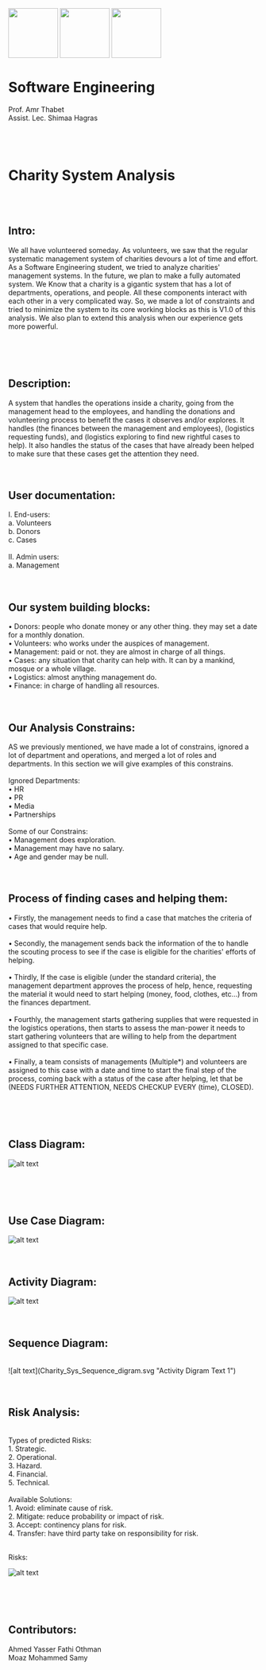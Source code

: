 <img src="MU.jpg" width="100">
<img src="FElogo.jpeg" width="100">
<img src="deplogo.jpg" width="100">

# Software Engineering
Prof. Amr Thabet<br />
Assist. Lec. Shimaa Hagras<br />
<br /><br /><br />
# Charity System Analysis <br />

<br /><br />

## Intro: <br />
We all have volunteered someday. As volunteers, we saw that the regular systematic management system of charities devours a lot of time and effort. As a Software Engineering student, we tried to analyze charities' management systems. In the future, we plan to make a fully automated system. We Know that a charity is a gigantic system that has a lot of departments, operations, and people. All these components interact with each other in a very complicated way. So, we made a lot of constraints and tried to minimize the system to its core working blocks as this is V1.0 of this analysis. We also plan to extend this analysis when our experience gets more powerful.

<br /><br /><br />

## Description:<br />
A system that handles the operations inside a charity, going from the management head to the employees, and handling the donations and volunteering process to benefit the cases it observes and/or explores. It handles (the finances between the management and employees), (logistics requesting funds), and (logistics exploring to find new rightful cases to help). It also handles the status of the cases that have already been helped to make sure that these cases get the attention they need.
<br /><br /><br />

## User documentation:
I. End-users:<br />
a. Volunteers<br />
b. Donors<br />
c. Cases<br /><br />
II. Admin users:<br />
a. Management<br />
<br /><br />

## Our system building blocks:<br />
• Donors: people who donate money or any other thing. they may set a date
for a monthly donation.<br />
• Volunteers: who works under the auspices of management.<br />
• Management: paid or not. they are almost in charge of all things.<br />
• Cases: any situation that charity can help with. It can by a mankind, mosque
or a whole village.<br />
• Logistics: almost anything management do.<br />
• Finance: in charge of handling all resources.<br />
<br /><br />
## Our Analysis Constrains:
AS we previously mentioned, we have made a lot of constrains,
ignored a lot of department and operations, and merged a lot of roles and
departments. In this section we will give examples of this constrains.<br />
<br />
Ignored Departments: <br />
• HR <br />
• PR <br />
• Media <br />
• Partnerships<br /><br />
Some of our Constrains: <br />
• Management does exploration. <br />
• Management may have no salary. <br />
• Age and gender may be null. <br />
<br /><br />
## Process of finding cases and helping them:<br />
• Firstly, the management needs to find a case that matches the criteria of
cases that would require help.<br /><br />
• Secondly, the management sends back the information of the to handle
the scouting process to see if the case is eligible for the charities' efforts of
helping.<br /><br />
• Thirdly, If the case is eligible (under the standard criteria), the
management department approves the process of help, hence, requesting
the material it would need to start helping (money, food, clothes, etc...)
from the finances department.<br /><br />
• Fourthly, the management starts gathering supplies that were requested
in the logistics operations, then starts to assess the man-power it needs to
start gathering volunteers that are willing to help from the department
assigned to that specific case.<br /><br />
• Finally, a team consists of managements (Multiple*) and volunteers are
assigned to this case with a date and time to start the final step of the
process, coming back with a status of the case after helping, let that be
(NEEDS FURTHER ATTENTION, NEEDS CHECKUP EVERY (time), CLOSED).<br /><br />

<br /><br />

## Class Diagram:<br />


![alt text](Charity_sys_class_digram.svg  "Class Digram Text 1" )

<br /><br /><br />


## Use Case Diagram:<br />
![alt text](Charity_sys_Use_Case_digram.svg "Case Digram Text 1")
<br /><br /><br />

## Activity Diagram:<br />
![alt text](Charity_sys_activity_digram.svg "Activity Digram Text 1")
<br /><br /><br />

## Sequence Diagram:<br />
<br />
![alt text](Charity_Sys_Sequence_digram.svg "Activity Digram Text 1")
<br /><br /><br />

## Risk Analysis:<br />
<br />
Types of predicted Risks:<br />
1.	Strategic.<br />
2.	Operational.<br />
3.	Hazard.<br />
4.	Financial.<br />
5.	Technical.<br /><br />
Available Solutions:<br />
1.	Avoid: eliminate cause of risk.<br />
2.	Mitigate: reduce probability or impact of risk.<br />
3.	Accept: continency plans for risk.<br />
4.	Transfer: have third party take on responsibility for risk.<br /><br />

Risks:

![alt text](risks.png "Activity Digram Text 1")


<br /><br /><br />


## Contributors: <br />
Ahmed Yasser Fathi Othman<br />
Moaz Mohammed Samy <br />
<br /><br /><br /><br /><br /><br />


